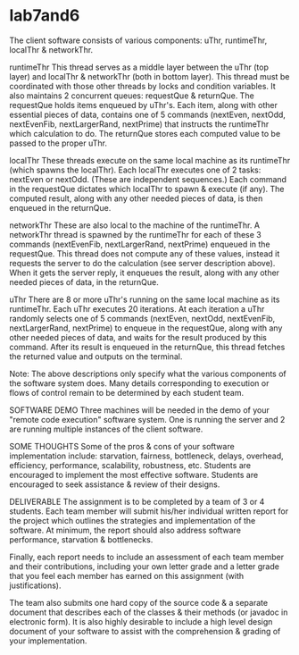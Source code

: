 # lab7and6
The client software consists of various components: uThr, runtimeThr, localThr & networkThr.

runtimeThr
This thread serves as a middle layer between the uThr (top layer) and localThr & networkThr (both in bottom layer). This thread must be coordinated with those other threads by locks and condition variables. It also maintains 2 concurrent queues: requestQue & returnQue. The requestQue holds items enqueued by uThr's. Each item, along with other essential pieces of data, contains one of 5 commands (nextEven, nextOdd, nextEvenFib, nextLargerRand, nextPrime) that instructs the runtimeThr which calculation to do. The returnQue stores each computed value to be passed to the proper uThr.

localThr
These threads execute on the same local machine as its runtimeThr (which spawns the localThr). Each localThr executes one of 2 tasks: nextEven or nextOdd. (These are independent sequences.) Each command in the requestQue dictates which localThr to spawn & execute (if any). The computed result, along with any other needed pieces of data, is then enqueued in the returnQue.

networkThr
These are also local to the machine of the runtimeThr. A networkThr thread is spawned by the runtimeThr for each of these 3 commands (nextEvenFib, nextLargerRand, nextPrime) enqueued in the requestQue. This thread does not compute any of these values, instead it requests the server to do the calculation (see server description above). When it gets the server reply, it enqueues the result, along with any other needed pieces of data, in the returnQue.

uThr
There are 8 or more uThr's running on the same local machine as its runtimeThr. Each uThr executes 20 iterations. At each iteration a uThr randomly selects one of 5 commands (nextEven, nextOdd, nextEvenFib, nextLargerRand, nextPrime) to enqueue in the requestQue, along with any other needed pieces of data, and waits for the result produced by this command. After its result is enqueued in the returnQue, this thread fetches the returned value and outputs on the terminal.

Note: The above descriptions only specify what the various components of the software system does. Many details corresponding to execution or flows of control remain to be determined by each student team.

SOFTWARE DEMO
Three machines will be needed in the demo of your "remote code execution" software system. One is running the server and 2 are running multiple instances of the client software.

SOME THOUGHTS
Some of the pros & cons of your software implementation include: starvation, fairness, bottleneck, delays, overhead, efficiency, performance, scalability, robustness, etc. Students are encouraged to implement the most effective software. Students are encouraged to seek assistance & review of their designs.

DELIVERABLE
The assignment is to be completed by a team of 3 or 4 students. Each team member will submit his/her individual written report for the project which outlines the strategies and implementation of the software. At minimum, the report should also address software performance, starvation & bottlenecks.

Finally, each report needs to include an assessment of each team member and their contributions, including your own letter grade and a letter grade that you feel each member has earned on this assignment (with justifications).

The team also submits one hard copy of the source code & a separate document that describes each of the classes & their methods (or javadoc in electronic form). It is also highly desirable to include a high level design document of your software to assist with the comprehension & grading of your implementation. 
